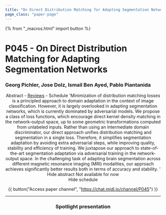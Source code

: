 ```yaml
---
title: "On Direct Distribution Matching for Adapting Segmentation Networks"
page_class: "paper-page"
---
```


{% from "_macros.html" import button %}

# P045 - On Direct Distribution Matching for Adapting Segmentation Networks


### Georg Pichler, Jose Dolz, Ismail Ben Ayed, Pablo Piantanida

<center><a class="toggle_visibility" data-selector=".paper_abstract" data-level="3">Abstract</a>
        - <a href="https://openreview.net/forum?id=-C9f-eGAuV">Reviews</a>
        - <a class="toggle_visibility" data-selector=".paper_qa" data-level="3">Schedule</a>

<span class="paper_abstract">
        'Minimization of distribution matching losses is a principled approach to domain adaptation in the context of image classification. However, it is largely overlooked in adapting segmentation networks, which is currently dominated by adversarial models. We propose a class of loss functions, which encourage direct kernel density matching in the network-output space, up to some geometric transformations computed from unlabeled inputs. Rather than using an intermediate domain discriminator, our direct approach unifies distribution matching and segmentation in a single loss. Therefore, it simplifies segmentation adaptation by avoiding extra adversarial steps, while improving quality, stability and efficiency of training. We juxtapose our approach to state-of-the-art segmentation adaptation via adversarial training in the network-output space. In the challenging task of adapting brain segmentation across different magnetic resonance imaging (MRI) modalities, our approach achieves significantly better results both in terms of accuracy and stability.      '
        <span class="actions">
  <br/>
  <a class="toggle_visibility" data-level="2">Hide abstract</a></span>
</span>

<span class="paper_qa">
        Not available for now
        <br/>
        <span class="actions"><a class="toggle_visibility" data-level="2">Hide schedule</a></span>
</span>

{{ button("Access paper channel", "https://chat.midl.io/channel/P045") }}

---

### Spotlight presentation
